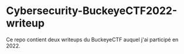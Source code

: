 # Cybersecurity-BuckeyeCTF2022-writeup

Ce repo contient deux writeups du BuckeyeCTF auquel j'ai participé en 2022.
